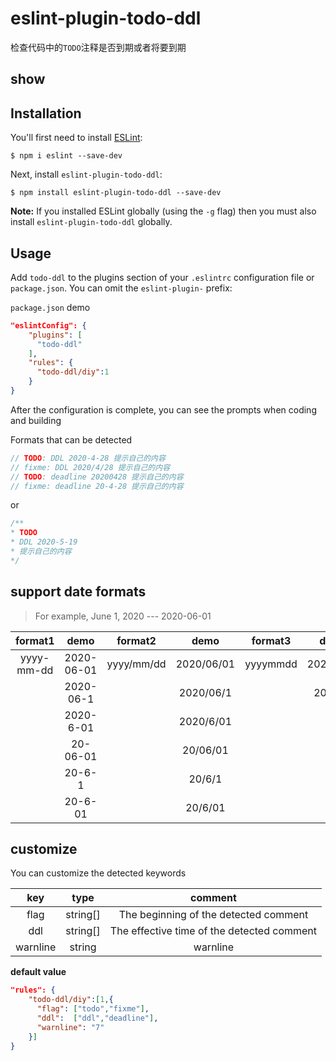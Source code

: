 # eslint-plugin-todo-ddl

检查代码中的`TODO`注释是否到期或者将要到期

## show


## Installation

You'll first need to install [ESLint](http://eslint.org):

```
$ npm i eslint --save-dev
```

Next, install `eslint-plugin-todo-ddl`:

```
$ npm install eslint-plugin-todo-ddl --save-dev
```

**Note:** If you installed ESLint globally (using the `-g` flag) then you must also install `eslint-plugin-todo-ddl` globally.

## Usage

Add `todo-ddl` to the plugins section of your `.eslintrc` configuration file or `package.json`. You can omit the `eslint-plugin-` prefix:

`package.json` demo
```json
"eslintConfig": {
    "plugins": [
      "todo-ddl"
    ],
    "rules": {
      "todo-ddl/diy":1
    }
}
```

After the configuration is complete, you can see the prompts when coding and building

Formats that can be detected

```js
// TODO: DDL 2020-4-28 提示自己的内容
// fixme: DDL 2020/4/28 提示自己的内容
// TODO: deadline 20200428 提示自己的内容
// fixme: deadline 20-4-28 提示自己的内容
```
or
```js
/**
* TODO
* DDL 2020-5-19
* 提示自己的内容
*/
```

## support date formats
> For example, June 1, 2020 --- 2020-06-01

|  format1   |    demo    |  format2   |    demo    | format3  |   demo   |
| :--------: | :--------: | :--------: | :--------: | :------: | :------: |
| yyyy-mm-dd | 2020-06-01 | yyyy/mm/dd | 2020/06/01 | yyyymmdd | 20200601 |
|            | 2020-06-1  |            | 2020/06/1  |          |  200601  |
|            | 2020-6-01  |            | 2020/6/01  |
|            |  20-06-01  |            |  20/06/01  |
|            |   20-6-1   |            |   20/6/1   |
|            |  20-6-01   |            |  20/6/01   |
## customize
You can customize the detected keywords

|   key    |   type   |                  comment                   |
| :------: | :------: | :----------------------------------------: |
|   flag   | string[] |   The beginning of the detected comment    |
|   ddl    | string[] | The effective time of the detected comment |
| warnline |  string  |                  warnline                  |

**default value**
```json
"rules": {
    "todo-ddl/diy":[1,{
      "flag": ["todo","fixme"],
      "ddl":  ["ddl","deadline"],
      "warnline": "7"
    }]
}
```
